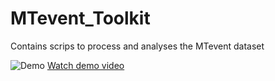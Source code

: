 # MTevent_Toolkit
Contains scrips to process and analyses the MTevent dataset

![Demo](media/scene63_mask_human.gif)
[Watch demo video](media/scene33_obj_bbox.mp4)
